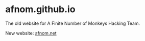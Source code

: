 afnom.github.io
===============

The old website for A Finite Number of Monkeys Hacking Team.

New website: [afnom.net](https://afnom.net)
